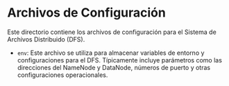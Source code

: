 # Archivos de Configuración

Este directorio contiene los archivos de configuración para el Sistema de Archivos Distribuido (DFS).

- `env`: Este archivo se utiliza para almacenar variables de entorno y configuraciones para el DFS. Típicamente incluye parámetros como las direcciones del NameNode y DataNode, números de puerto y otras configuraciones operacionales.
